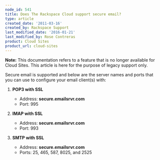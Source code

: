 ```yaml
---
node_id: 541
title: Does The Rackspace Cloud support secure email?
type: article
created_date: '2011-03-16'
created_by: Rackspace Support
last_modified_date: '2016-01-21'
last_modified_by: Rose Contreras
product: Cloud Sites
product_url: cloud-sites
---
```


**Note:** This documentation refers to a feature that is no longer available for Cloud Sites.  This article is here for the purpose of legacy support only.

Secure email is supported and below are the server names and ports that
you can use to configure your email client(s) with:

1.  **POP3 with SSL**
    -   Address: **secure.emailsrvr.com**
    -   Port: 995

2.  **IMAP with SSL**
    -   Address: **secure.emailsrvr.com**
    -   Port: 993

3.  **SMTP with SSL**
    -   Address: **secure.emailsrvr.com**
    -   Ports: 25, 465, 587, 8025, and 2525

